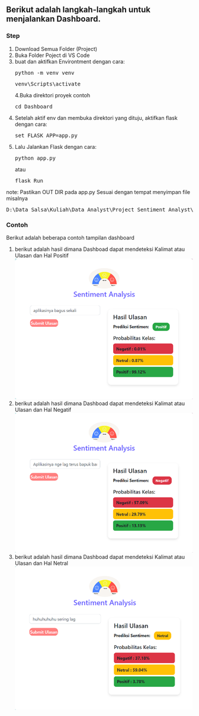 ## Berikut adalah langkah-langkah untuk menjalankan Dashboard.
### Step
1. Download Semua Folder (Project)
2. Buka Folder Poject di VS Code
3. buat dan aktifkan Environtment dengan cara:
        <pre>python -m venv venv </pre>
        <pre>venv\Scripts\activate </pre>
4.Buka direktori proyek contoh
    <pre>cd Dashboard </pre>
5. Setelah aktif env dan membuka direktori yang dituju, aktifkan flask dengan cara:
    <pre>set FLASK_APP=app.py</pre>
5. Lalu Jalankan Flask dengan cara:
    <pre>python app.py</pre>
    atau
    <pre>flask Run</pre>
note:
 Pastikan OUT DIR pada app.py Sesuai dengan tempat menyimpan file misalnya 
  <pre>D:\Data Salsa\Kuliah\Data Analyst\Project_Sentiment Analyst\Dashboard\repo_output</pre>

### Contoh
Berikut adalah beberapa contoh tampilan dashboard
1. berikut adalah hasil dimana Dashboad dapat mendeteksi Kalimat atau Ulasan dan Hal Positif
![alt text](Positif.png)
2. berikut adalah hasil dimana Dashboad dapat mendeteksi Kalimat atau Ulasan dan Hal Negatif
![alt text](Negatif.png)
3. berikut adalah hasil dimana Dashboad dapat mendeteksi Kalimat atau Ulasan dan Hal Netral
![alt text](Netral.png)